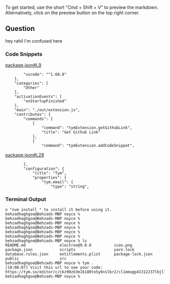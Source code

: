 
To get started, use the short "Cmd + Shift + V" to preview the markdown. Alternatively, click on the preview button on the top right corner.

## Question 
hey rahil I'm confused here

### Code Snippets

[package.json#L9](package.json#L9)	
````
		"vscode": "^1.60.0"
	},
	"categories": [
		"Other"
	],
	"activationEvents": [
		"onStartupFinished"
	],
	"main": "./out/extension.js",
	"contributes": {
		"commands": [
			{
				"command": "tymExtension.getGithubLink",
				"title": "Get Github Link"
			},
			{
				"command": "tymExtension.addCodeSnippet",

````

[package.json#L28](package.json#L28)	
````
		],
		"configuration": {
			"title": "Tym",
			"properties": {
				"tym.email": {
					"type": "string",

````

### Terminal Output
````
n "nvm install " to install it before using it.
behzadhaghgoo@Behzads-MBP noyce % 
behzadhaghgoo@Behzads-MBP noyce % 
behzadhaghgoo@Behzads-MBP noyce % 
behzadhaghgoo@Behzads-MBP noyce % 
behzadhaghgoo@Behzads-MBP noyce % 
behzadhaghgoo@Behzads-MBP noyce % 
behzadhaghgoo@Behzads-MBP noyce % ls
README.md               electron@9.0.0          icon.png                package.json            scripts                 yarn.lock
database.rules.json     entitlements.plist      package-lock.json       public                  src
behzadhaghgoo@Behzads-MBP noyce % tym .
[10:08:07] Visit this url to see your code: https://tym.so/editor/c/ckz90zb3m16180to5y6nslbr2/cl1meagp41312237lbjl1udny1yt
behzadhaghgoo@Behzads-MBP noyce % 
````
	